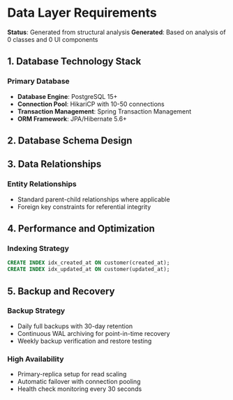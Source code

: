 # Data Layer Requirements

**Status**: Generated from structural analysis
**Generated**: Based on analysis of 0 classes and 0 UI components

## 1. Database Technology Stack

### Primary Database
- **Database Engine**: PostgreSQL 15+
- **Connection Pool**: HikariCP with 10-50 connections
- **Transaction Management**: Spring Transaction Management
- **ORM Framework**: JPA/Hibernate 5.6+

## 2. Database Schema Design

## 3. Data Relationships

### Entity Relationships
- Standard parent-child relationships where applicable
- Foreign key constraints for referential integrity

## 4. Performance and Optimization

### Indexing Strategy
```sql
CREATE INDEX idx_created_at ON customer(created_at);
CREATE INDEX idx_updated_at ON customer(updated_at);
```

## 5. Backup and Recovery

### Backup Strategy
- Daily full backups with 30-day retention
- Continuous WAL archiving for point-in-time recovery
- Weekly backup verification and restore testing

### High Availability
- Primary-replica setup for read scaling
- Automatic failover with connection pooling
- Health check monitoring every 30 seconds
